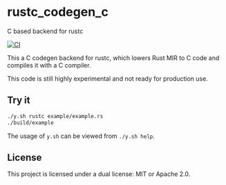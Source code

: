 # rustc_codegen_c

C based backend for rustc

[![CI](https://github.com/rust-lang/rustc_codegen_c/actions/workflows/ci.yml/badge.svg)](https://github.com/rust-lang/rustc_codegen_c/actions/workflows/ci.yml)

This a C codegen backend for rustc, which lowers Rust MIR to C code and compiles
it with a C compiler.

This code is still highly experimental and not ready for production use.

## Try it

```bash
./y.sh rustc example/example.rs
./build/example
```

The usage of `y.sh` can be viewed from `./y.sh help`.

## License

This project is licensed under a dual license: MIT or Apache 2.0.
